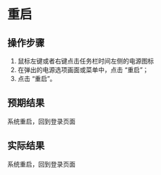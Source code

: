 # 重启

## 操作步骤

1. 鼠标左键或者右键点击任务栏时间左侧的电源图标
2. 在弹出的电源选项画面或菜单中，点击 “重启”；
3. 点击 “重启”。

## 预期结果

系统重启，回到登录页面

## 实际结果

系统重启，回到登录页面

